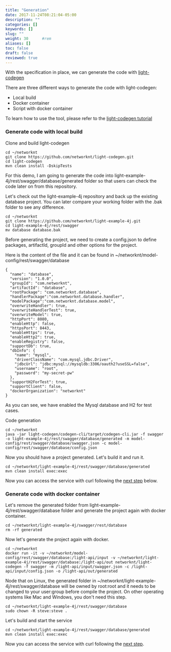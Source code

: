 ```yaml
---
title: "Generation"
date: 2017-11-24T08:21:04-05:00
description: ""
categories: []
keywords: []
slug: ""
weight: 30      #rem
aliases: []
toc: false
draft: false
reviewed: true
---
```


With the specification in place, we can generate the code with [light-codegen][]

There are three different ways to generate the code with light-codegen:

* Local build
* Docker container
* Script with docker container

To learn how to use the tool, please refer to the [light-codegen tutorial][]

### Generate code with local build

Clone and build light-codegen

```
cd ~/networknt
git clone https://github.com/networknt/light-codegen.git
cd light-codegen
mvn clean install -DskipTests
```

For this demo, I am going to generate the code into light-example-4j/rest/swagger/database/generated folder so that users can check the code later on from this repository. 

Let's check out the light-example-4j repository and back up the existing database project. You can later compare your working folder with the .bak folder to see any difference. 

```
cd ~/networknt
git clone https://github.com/networknt/light-example-4j.git
cd light-example-4j/rest/swagger
mv database database.bak
```

Before generating the project, we need to create a config.json to define packages, artifactId, groupId and other options for the project.

Here is the content of the file and it can be found in ~/networknt/model-config/rest/swagger/database

```
{
  "name": "database",
  "version": "1.0.0",
  "groupId": "com.networknt",
  "artifactId": "database",
  "rootPackage": "com.networknt.database",
  "handlerPackage":"com.networknt.database.handler",
  "modelPackage":"com.networknt.database.model",
  "overwriteHandler": true,
  "overwriteHandlerTest": true,
  "overwriteModel": true,
  "httpPort": 8080,
  "enableHttp": false,
  "httpsPort": 8443,
  "enableHttps": true,
  "enableHttp2": true,
  "enableRegistry": false,
  "supportDb": true,
  "dbInfo": {
    "name": "mysql",
    "driverClassName": "com.mysql.jdbc.Driver",
    "jdbcUrl": "jdbc:mysql://mysqldb:3306/oauth2?useSSL=false",
    "username": "root",
    "password": "my-secret-pw"
  },
  "supportH2ForTest": true,
  "supportClient": false,
  "dockerOrganization": "networknt"
}
```

As you can see, we have enabled the Mysql database and H2 for test cases. 

Code generation

```
cd ~/networknt
java -jar light-codegen/codegen-cli/target/codegen-cli.jar -f swagger -o light-example-4j/rest/swagger/database/generated -m model-config/rest/swagger/database/swagger.json -c model-config/rest/swagger/database/config.json
```

Now you should have a project generated. Let's build it and run it.

```
cd ~/networknt/light-example-4j/rest/swagger/database/generated
mvn clean install exec:exec
```

Now you can access the service with curl following the [next step][] below.


### Generate code with docker container

Let's remove the generated folder from light-example-4j/rest/swagger/database folder and
generate the project again with docker container.

```
cd ~/networknt/light-example-4j/swagger/rest/database
rm -rf generated
```

Now let's generate the project again with docker.

```
cd ~/networknt
docker run -it -v ~/networknt/model-config/rest/swagger/database:/light-api/input -v ~/networknt/light-example-4j/rest/swagger/database:/light-api/out networknt/light-codegen -f swagger -m /light-api/input/swagger.json -c /light-api/input/config.json -o /light-api/out/generated
```

Node that on Linux, the generated folder in ~/networknt/light-example-4j/rest/swagger/database will be owned by root:root and it needs to be changed to your user:group before compile the project. On other operating systems like Mac and Windows, you don't need this step. 

```
cd ~/networknt/light-example-4j/rest/swagger/database
sudo chown -R steve:steve .
```

Let's build and start the service

```
cd ~/networknt/light-example-4j/rest/swagger/database/generated
mvn clean install exec:exec
```

Now you can access the service with curl following the [next step][].

[light-codegen]: /tool/light-codegen/
[light-codegen tutorial]: /tutorial/generator/
[next step]: /tutorial/rest/swagger/database/test/

